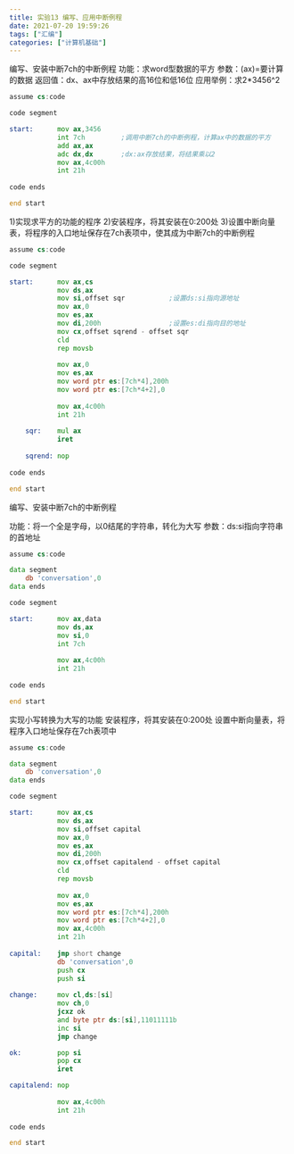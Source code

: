 ```yaml
---
title: 实验13 编写、应用中断例程
date: 2021-07-20 19:59:26
tags: ["汇编"]
categories: ["计算机基础"]
---
```


编写、安装中断7ch的中断例程
功能：求word型数据的平方
参数：(ax)=要计算的数据
返回值：dx、ax中存放结果的高16位和低16位
应用举例：求2*3456^2

<!--more-->

```asm
assume cs:code

code segment

start:		mov ax,3456
			int 7ch			;调用中断7ch的中断例程，计算ax中的数据的平方
			add ax,ax
			adc dx,dx		;dx:ax存放结果，将结果乘以2
			mov ax,4c00h
			int 21h
			
code ends

end start
```

1)实现求平方的功能的程序
2)安装程序，将其安装在0:200处
3)设置中断向量表，将程序的入口地址保存在7ch表项中，使其成为中断7ch的中断例程

```asm
assume cs:code

code segment

start:		mov ax,cs
			mov ds,ax
			mov si,offset sqr			;设置ds:si指向源地址
			mov ax,0
			mov es,ax
			mov di,200h					;设置es:di指向目的地址
			mov cx,offset sqrend - offset sqr
			cld
			rep movsb
			
			mov ax,0
			mov es,ax
			mov word ptr es:[7ch*4],200h
			mov word ptr es:[7ch*4+2],0
			
			mov ax,4c00h
			int 21h
			
	sqr:	mul ax
			iret
			
	sqrend:	nop
	
code ends

end start
```


编写、安装中断7ch的中断例程

功能：将一个全是字母，以0结尾的字符串，转化为大写
参数：ds:si指向字符串的首地址

```asm
assume cs:code

data segment
	db 'conversation',0
data ends

code segment

start:		mov ax,data
			mov ds,ax
			mov si,0
			int 7ch
			
			mov ax,4c00h
			int 21h
			
code ends

end start
```

实现小写转换为大写的功能
安装程序，将其安装在0:200处
设置中断向量表，将程序入口地址保存在7ch表项中

```asm
assume cs:code

data segment
	db 'conversation',0
data ends

code segment

start:		mov ax,cs
			mov ds,ax
			mov si,offset capital
			mov ax,0
			mov es,ax
			mov di,200h
			mov cx,offset capitalend - offset capital
			cld
			rep movsb
			
			mov ax,0
			mov es,ax
			mov word ptr es:[7ch*4],200h
			mov word ptr es:[7ch*4+2],0
			mov ax,4c00h
			int 21h
			
capital:	jmp short change
			db 'conversation',0
			push cx
			push si
			
change:		mov cl,ds:[si]
			mov ch,0
			jcxz ok
			and byte ptr ds:[si],11011111b
			inc si
			jmp change

ok:			pop si
			pop cx
			iret

capitalend:	nop
			
			mov ax,4c00h
			int 21h
			
code ends

end start
```
			
			